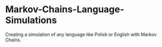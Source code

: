 # Markov-Chains-Language-Simulations

Creating a simulation of any language like Polish or English with Markov Chains.

